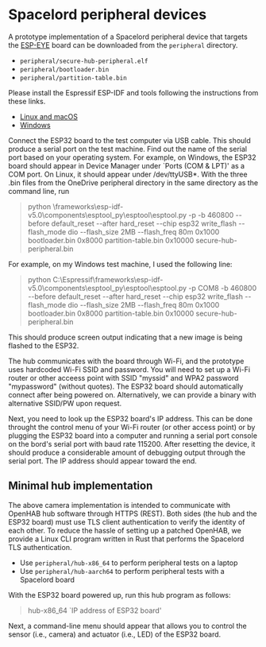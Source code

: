 # Spacelord peripheral devices

A prototype implementation of a Spacelord peripheral device that targets the [ESP-EYE](https://www.espressif.com/en/products/devkits/esp-eye/overview) board
can be downloaded from the `peripheral` directory.

- `peripheral/secure-hub-peripheral.elf`
- `peripheral/bootloader.bin`
- `peripheral/partition-table.bin`

Please install the Espressif ESP-IDF and tools following the instructions from these links.

- [Linux and macOS](https://docs.espressif.com/projects/esp-idf/en/latest/esp32/get-started/linux-macos-setup.html#build-the-project)
- [Windows](https://docs.espressif.com/projects/esp-idf/en/latest/esp32/get-started/windows-setup.html#build-the-project)

Connect the ESP32 board to the test computer via USB cable. This should produce a serial port on the test machine. Find out the name of the serial port based on your operating system. For example, on Windows, the ESP32 board should appear in Device Manager under `Ports (COM & LPT)' as a COM port. On Linux, it should appear under /dev/ttyUSB*. With the three .bin files from the OneDrive peripheral directory in the same directory as the command line, run 

> python <Espressif-path>\frameworks\esp-idf-v5.0\components\esptool_py\esptool\esptool.py -p <ESP32 serial port> -b 460800 --before default_reset --after hard_reset --chip esp32  write_flash --flash_mode dio --flash_size 2MB --flash_freq 80m 0x1000 bootloader.bin 0x8000 partition-table.bin 0x10000 secure-hub-peripheral.bin

For example, on my Windows test machine, I used the following line:
> python C:\Espressif\frameworks\esp-idf-v5.0\components\esptool_py\esptool\esptool.py -p COM8 -b 460800 --before default_reset --after hard_reset --chip esp32  write_flash --flash_mode dio --flash_size 2MB --flash_freq 80m 0x1000 bootloader.bin 0x8000 partition-table.bin 0x10000 secure-hub-peripheral.bin

This should produce screen output indicating that a new image is being flashed to the ESP32.


The hub communicates with the board through Wi-Fi, and the prototype uses hardcoded Wi-Fi SSID and password. You will need to set up a Wi-Fi router or other acceess point with SSID "myssid" and WPA2 password "mypassword" (without quotes). The ESP32 board should automatically connect after being powered on. Alternatively, we can provide a binary with alternative SSID/PW upon request.

Next, you need to look up the ESP32 board's IP address. This can be done throught the control menu of your Wi-Fi router (or other access point) or by plugging the ESP32 board into a computer and running a serial port console on the bord's serial port with baud rate 115200. After resetting the device, it should produce a considerable amount of debugging output through the serial port. The IP address should appear toward the end.


## Minimal hub implementation

The above camera implementation is intended to communicate with OpenHAB hub software through HTTPS (REST).
Both sides (the hub and the ESP32 board) must use TLS client authentication to verify the identity of each other.
To reduce the hassle of setting up a patched OpenHAB,
we provide a Linux CLI program written in Rust that performs the Spacelord TLS authentication.

- Use `peripheral/hub-x86_64` to perform peripheral tests on a laptop
- Use `peripheral/hub-aarch64` to perform peripheral tests with a Spacelord board

With the ESP32 board powered up, run this hub program as follows:

> hub-x86_64 `IP address of ESP32 board'

Next, a command-line menu should appear that allows you to control the sensor (i.e., camera) and actuator (i.e., LED) of the ESP32 board.
